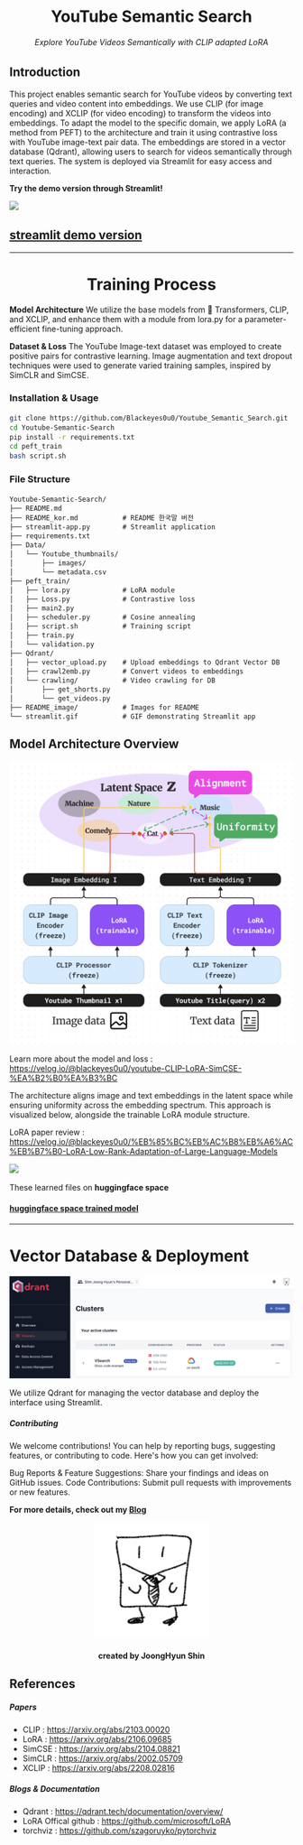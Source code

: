 # <center>YouTube Semantic Search</center>

###### <center>Explore YouTube Videos Semantically with CLIP adapted LoRA </center>

## Introduction

This project enables semantic search for YouTube videos by converting text queries and video content into embeddings. We use CLIP (for image encoding) and XCLIP (for video encoding) to transform the videos into embeddings. To adapt the model to the specific domain, we apply LoRA (a method from PEFT) to the architecture and train it using contrastive loss with YouTube image-text pair data. The embeddings are stored in a vector database (Qdrant), allowing users to search for videos semantically through text queries. The system is deployed via Streamlit for easy access and interaction.

**Try the demo version through Streamlit!**

<img src="streamlit.gif"/>

## [streamlit demo version](https://youtube-rank.streamlit.app/)


---

# <center> Training Process </center>



**Model Architecture**
We utilize the base models from 🤗 Transformers, CLIP, and XCLIP, and enhance them with a module from lora.py for a parameter-efficient fine-tuning approach.

**Dataset & Loss**
The YouTube Image-text dataset was employed to create positive pairs for contrastive learning. Image augmentation and text dropout techniques were used to generate varied training samples, inspired by SimCLR and SimCSE.

### Installation & Usage


```bash
git clone https://github.com/Blackeyes0u0/Youtube_Semantic_Search.git
cd Youtube-Semantic-Search
pip install -r requirements.txt
cd peft_train
bash script.sh
```

### File Structure

```
Youtube-Semantic-Search/
├── README.md
├── README_kor.md           # README 한국말 버전
├── streamlit-app.py        # Streamlit application
├── requirements.txt
├── Data/
│   └── Youtube_thumbnails/
│       ├── images/
│       └── metadata.csv
├── peft_train/
│   ├── lora.py             # LoRA module
│   ├── Loss.py             # Contrastive loss
│   ├── main2.py
│   ├── scheduler.py        # Cosine annealing
│   ├── script.sh           # Training script
│   ├── train.py
│   └── validation.py
├── Qdrant/
│   ├── vector_upload.py    # Upload embeddings to Qdrant Vector DB
│   ├── crawl2emb.py        # Convert videos to embeddings
│   └── crawling/           # Video crawling for DB
│       ├── get_shorts.py
│       └── get_videos.py
├── README_image/           # Images for README
└── streamlit.gif           # GIF demonstrating Streamlit app

```


## Model Architecture Overview

![alt text](image.png)

Learn more about the model and loss : https://velog.io/@blackeyes0u0/youtube-CLIP-LoRA-SimCSE-%EA%B2%B0%EA%B3%BC

The architecture aligns image and text embeddings in the latent space while ensuring uniformity across the embedding spectrum. This approach is visualized below, alongside the trainable LoRA module structure.



LoRA paper review : https://velog.io/@blackeyes0u0/%EB%85%BC%EB%AC%B8%EB%A6%AC%EB%B7%B0-LoRA-Low-Rank-Adaptation-of-Large-Language-Models

![](https://huggingface.co/datasets/huggingface/documentation-images/resolve/main/peft/lora_diagram.png)


These learned files on **huggingface space**

#### [huggingface space trained model](https://huggingface.co/Soran/youtube_CLIP_LoRA_SimCSE)

---

# Vector Database & Deployment

![alt text](image-1.png)

We utilize Qdrant for managing the vector database and deploy the interface using Streamlit.


##### Contributing

We welcome contributions! You can help by reporting bugs, suggesting features, or contributing to code. Here's how you can get involved:

Bug Reports & Feature Suggestions: Share your findings and ideas on GitHub issues.
Code Contributions: Submit pull requests with improvements or new features.

**For more details, check out my [Blog](https://velog.io/@blackeyes0u0)**

<center>

![GitHub 로고](README_image/0u0.png)
#### <center> created by JoongHyun Shin </center>

</center>


## References

##### Papers
- CLIP : https://arxiv.org/abs/2103.00020
- LoRA : https://arxiv.org/abs/2106.09685
- SimCSE : https://arxiv.org/abs/2104.08821
- SimCLR : https://arxiv.org/abs/2002.05709
- XCLIP : https://arxiv.org/abs/2208.02816

##### Blogs & Documentation
- Qdrant : https://qdrant.tech/documentation/overview/
- LoRA Offical github : https://github.com/microsoft/LoRA
- torchviz : https://github.com/szagoruyko/pytorchviz
